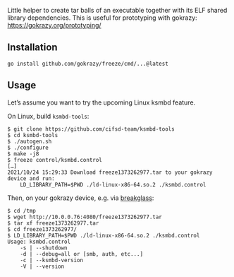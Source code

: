 Little helper to create tar balls of an executable together with its ELF shared
library dependencies. This is useful for prototyping with gokrazy:
https://gokrazy.org/prototyping/

## Installation

```shell
go install github.com/gokrazy/freeze/cmd/...@latest
```

## Usage

Let’s assume you want to try the upcoming Linux ksmbd feature.

On Linux, build `ksmbd-tools`:

```shell
$ git clone https://github.com/cifsd-team/ksmbd-tools
$ cd ksmbd-tools
$ ./autogen.sh
$ ./configure 
$ make -j8
$ freeze control/ksmbd.control
[…]
2021/10/24 15:29:33 Download freeze1373262977.tar to your gokrazy device and run:
	LD_LIBRARY_PATH=$PWD ./ld-linux-x86-64.so.2 ./ksmbd.control
```

Then, on your gokrazy device, e.g. via [breakglass](https://github.com/gokrazy/breakglass):

```shell
$ cd /tmp
$ wget http://10.0.0.76:4080/freeze1373262977.tar
$ tar xf freeze1373262977.tar 
$ cd freeze1373262977/
$ LD_LIBRARY_PATH=$PWD ./ld-linux-x86-64.so.2 ./ksmbd.control
Usage: ksmbd.control
	-s | --shutdown
	-d | --debug=all or [smb, auth, etc...]
	-c | --ksmbd-version
	-V | --version
```
